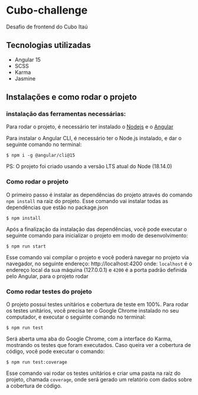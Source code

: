 # Cubo-challenge
Desafio de frontend do Cubo Itaú

## Tecnologias utilizadas
- Angular 15
- SCSS
- Karma
- Jasmine

## Instalações e como rodar o projeto

### instalação das ferramentas necessárias:

Para rodar o projeto, é necessário ter instalado o [Nodejs](https://nodejs.org) e o [Angular](https://angular.io)

Para instalar o Angular CLI, é necessário ter o Node.js instalado, e dar o seguinte comando no terminal:

```
$ npm i -g @angular/cli@15
```

PS: O projeto foi criado usando a versão LTS atual do Node (18.14.0)

### Como rodar o projeto

O primeiro passo é instalar as dependências do projeto através do comando `npm install` na raiz do projeto. Esse comando vai instalar todas as dependências que estão no package.json

```
$ npm install
```

Após a finalização da instalação das dependências, você pode executar o seguinte comando para inicializar o projeto em modo de desenvolvimento:
```
$ npm run start
```

Esse comando vai compilar o projeto e você poderá navegar no projeto via navegador, no seguinte endereço: http://localhost:4200
onde: `localhost` é o endereço local da sua máquina (127.0.0.1) e `4200` é a porta padrão definida pelo Angular, para o projeto rodar

### Como rodar testes do projeto
O projeto possui testes unitários e cobertura de teste em 100%.
Para rodar os testes unitários, você precisa ter o Google Chrome instalado no seu computador, e executar o seguinte comando no terminal:
```
$ npm run test
```
Será aberta uma aba do Google Chrome, com a interface do Karma, mostrando os testes que foram executados.
Caso queira ver a cobertura de código, você pode executar o comando:
```
$ npm run test:coverage
```
Esse comando vai rodar os testes unitários e criar uma pasta na raíz do projeto, chamada `coverage`, onde será gerado um relatório com dados sobre a cobertura de código.
